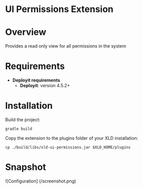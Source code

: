 # UI Permissions Extension #

# Overview #
Provides a read only view for all permissions in the system

# Requirements #

* **Deployit requirements**
	* **Deployit**: version 4.5.2+

# Installation #

Build the project:
```
gradle build
```

Copy the extension to the plugins folder of your XLD installation:
```
cp ./build/libs/xld-ui-permissions.jar $XLD_HOME/plugins
```

# Snapshot #

![Configuration] (/screenshot.png)
